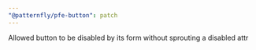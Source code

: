 ```yaml
---
"@patternfly/pfe-button": patch
---
```


Allowed button to be disabled by its form without sprouting a disabled attr
